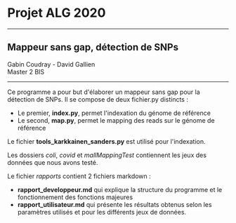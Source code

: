 # Projet ALG 2020
***
## Mappeur sans gap, détection de SNPs
Gabin Coudray - David Gallien  
Master 2 BIS
***

Ce programme a pour but d'élaborer un mappeur sans gap pour la détection de SNPs. Il se compose de deux fichier.py 
distincts :
- Le premier, **index.py**, permet l'indexation du génome de référence
- Le second, **map.py**, permet le mapping des reads sur le génome de référence

Le fichier **tools_karkkainen_sanders.py** est utilisé pour l'indexation.

Les dossiers *coli*, *covid* et *mallMappingTest* contiennent les jeux des données que nous avons testé.

Le fichier *rapports* contient 2 fichiers markdown :

- **rapport_developpeur.md** qui explique la structure du programme et le fonctionnement des fonctions majeures
- **rapport_utilisateur.md** qui présente les résultats obtenus selon les paramètres utilisés et pour les différents jeux de données.